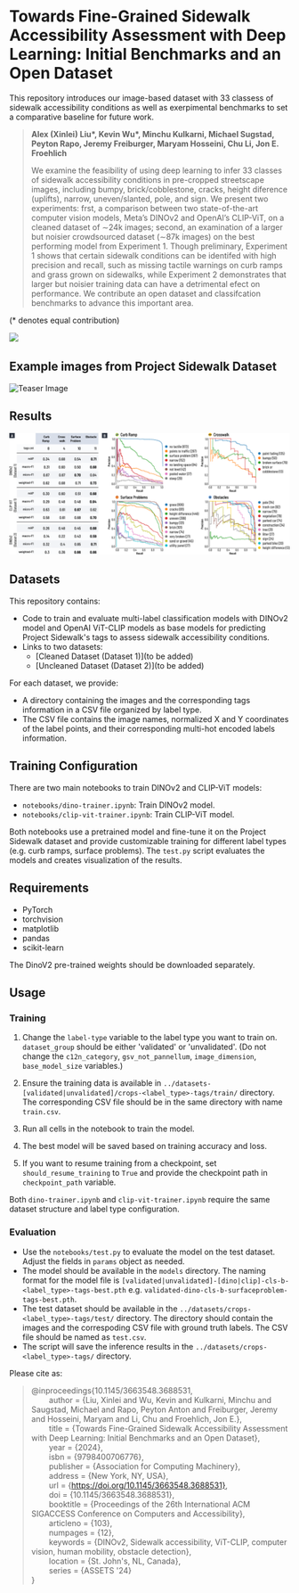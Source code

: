 # Towards Fine-Grained Sidewalk Accessibility Assessment with Deep Learning: Initial Benchmarks and an Open Dataset

This repository introduces our image-based dataset with 33 classess of sidewalk accessibility conditions as well as exerpimental benchmarks to set a comparative baseline for future work.

> **Alex (Xinlei) Liu\*, Kevin Wu\*, Minchu Kulkarni, Michael Sugstad, Peyton Rapo, Jeremy Freiburger, Maryam Hosseini, Chu Li, Jon E. Froehlich**
> 
> We examine the feasibility of using deep learning to infer 33 classes of sidewalk accessibility conditions in pre-cropped streetscape images, including bumpy, brick/cobblestone, cracks, height diference (uplifts), narrow, uneven/slanted, pole, and sign. We present two experiments: frst, a comparison between two state-of-the-art computer vision models, Meta’s DINOv2 and OpenAI’s CLIP-ViT, on a cleaned dataset of ∼24k images; second, an examination of a larger but noisier crowdsourced dataset (∼87k images) on the best performing model from Experiment 1. Though preliminary, Experiment 1 shows that certain sidewalk conditions can be identifed with high precision and recall, such as missing tactile warnings on curb ramps and grass grown on sidewalks, while Experiment 2 demonstrates that larger but noisier training data can have a detrimental efect on performance. We contribute an open dataset and classifcation benchmarks to advance this important area.

(\* denotes equal contribution)

<a href="https://dl.acm.org/doi/10.1145/3663548.3688531"><img src="https://img.shields.io/badge/ACM_DL-PDF-blue" height=20.5></a>


## Example images from Project Sidewalk Dataset
![Teaser Image](docs/figure-teaser.png)

## Results
![Experiment 1 DINOv2 Results](docs/results.png)


## Datasets

This repository contains:
- Code to train and evaluate multi-label classification models with DINOv2 model and OpenAI ViT-CLIP models as base models for predicting Project Sidewalk's tags to assess sidewalk accessibility conditions.
- Links to two datasets: 
  - [Cleaned Dataset (Dataset 1)](to be added)
  - [Uncleaned Dataset (Dataset 2)](to be added)

For each dataset, we provide:
- A directory containing the images and the corresponding tags information in a CSV file organized by label type.
- The CSV file contains the image names, normalized X and Y coordinates of the label points, and their corresponding multi-hot encoded labels information.


## Training Configuration

There are two main notebooks to train DINOv2 and CLIP-ViT models:
- `notebooks/dino-trainer.ipynb`: Train DINOv2 model.
- `notebooks/clip-vit-trainer.ipynb`: Train CLIP-ViT model.

Both notebooks use a pretrained model and fine-tune it on the Project Sidewalk dataset and provide customizable training for different label types (e.g. curb ramps, surface problems). The `test.py` script evaluates the models and creates visualization of the results.

## Requirements

- PyTorch
- torchvision  
- matplotlib
- pandas
- scikit-learn

The DinoV2 pre-trained weights should be downloaded separately.

## Usage

### Training

1. Change the `label-type` variable to the label type you want to train on. `dataset_group` should be either 'validated' or 'unvalidated'. (Do not change the `c12n_category`, `gsv_not_pannellum`, `image_dimension`, `base_model_size` variables.)

2. Ensure the training data is available in `../datasets-[validated|unvalidated]/crops-<label_type>-tags/train/` directory. The corresponding CSV file should be in the same directory with name `train.csv`.

3. Run all cells in the notebook to train the model.

4. The best model will be saved based on training accuracy and loss.

5. If you want to resume training from a checkpoint, set `should_resume_training` to `True` and provide the checkpoint path in `checkpoint_path` variable.

Both `dino-trainer.ipynb` and `clip-vit-trainer.ipynb` require the same dataset structure and label type configuration.


### Evaluation

- Use the `notebooks/test.py` to evaluate the model on the test dataset. Adjust the fields in `params` object as needed.
- The model should be available in the `models` directory. The naming format for the model file is `[validated|unvalidated]-[dino|clip]-cls-b-<label_type>-tags-best.pth` e.g. `validated-dino-cls-b-surfaceproblem-tags-best.pth`.
- The test dataset should be available in the `../datasets/crops-<label_type>-tags/test/` directory. The directory should contain the images and the correspoding CSV file with ground truth labels. The CSV file should be named as `test.csv`.
- The script will save the inference results in the `../datasets/crops-<label_type>-tags/` directory.

Please cite as:
> @inproceedings{10.1145/3663548.3688531, <br/>
>   &nbsp;&nbsp;&nbsp;&nbsp;&nbsp;&nbsp;&nbsp;&nbsp;author = {Liu, Xinlei and Wu, Kevin and Kulkarni, Minchu and Saugstad, Michael and Rapo, Peyton Anton and Freiburger, Jeremy and Hosseini, Maryam and Li, Chu and Froehlich, Jon E.},<br/>
>   &nbsp;&nbsp;&nbsp;&nbsp;&nbsp;&nbsp;&nbsp;&nbsp;title = {Towards Fine-Grained Sidewalk Accessibility Assessment with Deep Learning: Initial Benchmarks and an Open Dataset},<br/>
>   &nbsp;&nbsp;&nbsp;&nbsp;&nbsp;&nbsp;&nbsp;&nbsp;year = {2024}, <br/>
>   &nbsp;&nbsp;&nbsp;&nbsp;&nbsp;&nbsp;&nbsp;&nbsp;isbn = {9798400706776}, <br/>
>   &nbsp;&nbsp;&nbsp;&nbsp;&nbsp;&nbsp;&nbsp;&nbsp;publisher = {Association for Computing Machinery}, <br/>
>   &nbsp;&nbsp;&nbsp;&nbsp;&nbsp;&nbsp;&nbsp;&nbsp;address = {New York, NY, USA}, <br/>
>   &nbsp;&nbsp;&nbsp;&nbsp;&nbsp;&nbsp;&nbsp;&nbsp;url = {https://doi.org/10.1145/3663548.3688531}, <br/>
>   &nbsp;&nbsp;&nbsp;&nbsp;&nbsp;&nbsp;&nbsp;&nbsp;doi = {10.1145/3663548.3688531}, <br/>
>   &nbsp;&nbsp;&nbsp;&nbsp;&nbsp;&nbsp;&nbsp;&nbsp;booktitle = {Proceedings of the 26th International ACM SIGACCESS Conference on Computers and Accessibility}, <br/>
>   &nbsp;&nbsp;&nbsp;&nbsp;&nbsp;&nbsp;&nbsp;&nbsp;articleno = {103}, <br/>
>   &nbsp;&nbsp;&nbsp;&nbsp;&nbsp;&nbsp;&nbsp;&nbsp;numpages = {12}, <br/>
>   &nbsp;&nbsp;&nbsp;&nbsp;&nbsp;&nbsp;&nbsp;&nbsp;keywords = {DINOv2, Sidewalk accessibility, ViT-CLIP, computer vision, human mobility, obstacle detection}, <br/>
>   &nbsp;&nbsp;&nbsp;&nbsp;&nbsp;&nbsp;&nbsp;&nbsp;location = {St. John's, NL, Canada}, <br/>
>   &nbsp;&nbsp;&nbsp;&nbsp;&nbsp;&nbsp;&nbsp;&nbsp;series = {ASSETS '24} <br/>
> }
